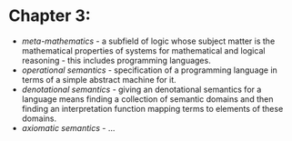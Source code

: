 # Chapter 3:

- _meta-mathematics_ - a subfield of logic whose subject matter is the mathematical
properties of systems for mathematical and logical reasoning - this includes
programming languages.
- _operational semantics_ - specification of a programming language in terms of a
simple abstract machine for it.
- _denotational semantics_ - giving an denotational semantics for a language means
finding a collection of semantic domains  and then finding an interpretation function
mapping terms to elements of these domains.
- _axiomatic semantics_ - ...

